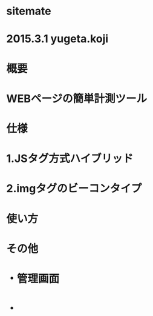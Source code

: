 # sitemate
# 2015.3.1 yugeta.koji

# 概要
# WEBページの簡単計測ツール

# 仕様
# 1.JSタグ方式<head><body>ハイブリッド
# 2.imgタグのビーコンタイプ

# 使い方
<script type="text/javascript" src="//ideacompo.com/tools/sitemate/access.php?user=test"></script>

# その他
# ・管理画面
# ・
